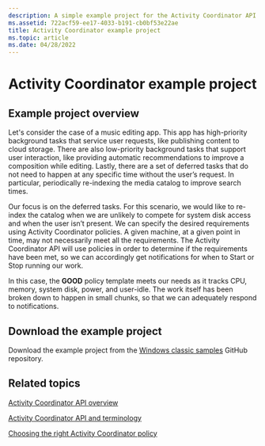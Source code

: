 ```yaml
---
description: A simple example project for the Activity Coordinator API.
ms.assetid: 722acf59-ee17-4033-b191-cb0bf53e22ae
title: Activity Coordinator example project
ms.topic: article
ms.date: 04/28/2022
---
```


# Activity Coordinator example project

## Example project overview

Let's consider the case of a music editing app. This app has high-priority background tasks that service user requests, like publishing content to cloud storage. There are also low-priority background tasks that support user interaction, like providing automatic recommendations to improve a composition while editing. Lastly, there are a set of deferred tasks that do not need to happen at any specific time without the user’s request. In particular, periodically re-indexing the media catalog to improve search times.

Our focus is on the deferred tasks. For this scenario, we would like to re-index the catalog when we are unlikely to compete for system disk access and when the user isn’t present. We can specify the desired requirements using Activity Coordinator policies. A given machine, at a given point in time, may not necessarily meet all the requirements. The Activity Coordinator API will use policies in order to determine if the requirements have been met, so we can accordingly get notifications for when to Start or Stop running our work.

In this case, the **GOOD** policy template meets our needs as it tracks CPU, memory, system disk, power, and user-idle. The work itself has been broken down to happen in small chunks, so that we can adequately respond to notifications.

## Download the example project

Download the example project from the [Windows classic samples](https://github.com/microsoft/Windows-classic-samples/tree/main/Samples/ActivityCoordinator) GitHub repository.

## Related topics

[Activity Coordinator API overview](activity-coordinator-api-overview.md)

[Activity Coordinator API and terminology](activity-coordinator-api-and-terminology.md)

[Choosing the right Activity Coordinator policy](choosing-the-right-activity-coordinator-policy.md)

